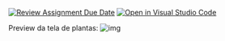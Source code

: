 [![Review Assignment Due Date](https://classroom.github.com/assets/deadline-readme-button-22041afd0340ce965d47ae6ef1cefeee28c7c493a6346c4f15d667ab976d596c.svg)](https://classroom.github.com/a/Li403BXs)
[![Open in Visual Studio Code](https://classroom.github.com/assets/open-in-vscode-2e0aaae1b6195c2367325f4f02e2d04e9abb55f0b24a779b69b11b9e10269abc.svg)](https://classroom.github.com/online_ide?assignment_repo_id=16146889&assignment_repo_type=AssignmentRepo)


Preview da tela de plantas:
<img src="(https://github.com/user-attachments/assets/92b8f0f3-e98d-403f-94d6-17f8f6bf3a69)"  alt="img">
